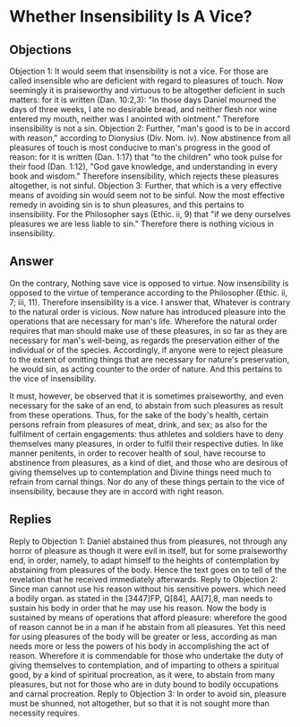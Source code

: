 # Whether Insensibility Is A Vice?
## Objections
Objection 1: It would seem that insensibility is not a vice. For those are called insensible who are deficient with regard to pleasures of touch. Now seemingly it is praiseworthy and virtuous to be altogether deficient in such matters: for it is written (Dan. 10:2,3): "In those days Daniel mourned the days of three weeks, I ate no desirable bread, and neither flesh nor wine entered my mouth, neither was I anointed with ointment." Therefore insensibility is not a sin.
Objection 2: Further, "man's good is to be in accord with reason," according to Dionysius (Div. Nom. iv). Now abstinence from all pleasures of touch is most conducive to man's progress in the good of reason: for it is written (Dan. 1:17) that "to the children" who took pulse for their food (Dan. 1:12), "God gave knowledge, and understanding in every book and wisdom." Therefore insensibility, which rejects these pleasures altogether, is not sinful.
Objection 3: Further, that which is a very effective means of avoiding sin would seem not to be sinful. Now the most effective remedy in avoiding sin is to shun pleasures, and this pertains to insensibility. For the Philosopher says (Ethic. ii, 9) that "if we deny ourselves pleasures we are less liable to sin." Therefore there is nothing vicious in insensibility.
## Answer
On the contrary, Nothing save vice is opposed to virtue. Now insensibility is opposed to the virtue of temperance according to the Philosopher (Ethic. ii, 7; iii, 11). Therefore insensibility is a vice.
I answer that, Whatever is contrary to the natural order is vicious. Now nature has introduced pleasure into the operations that are necessary for man's life. Wherefore the natural order requires that man should make use of these pleasures, in so far as they are necessary for man's well-being, as regards the preservation either of the individual or of the species. Accordingly, if anyone were to reject pleasure to the extent of omitting things that are necessary for nature's preservation, he would sin, as acting counter to the order of nature. And this pertains to the vice of insensibility.

It must, however, be observed that it is sometimes praiseworthy, and even necessary for the sake of an end, to abstain from such pleasures as result from these operations. Thus, for the sake of the body's health, certain persons refrain from pleasures of meat, drink, and sex; as also for the fulfilment of certain engagements: thus athletes and soldiers have to deny themselves many pleasures, in order to fulfil their respective duties. In like manner penitents, in order to recover health of soul, have recourse to abstinence from pleasures, as a kind of diet, and those who are desirous of giving themselves up to contemplation and Divine things need much to refrain from carnal things. Nor do any of these things pertain to the vice of insensibility, because they are in accord with right reason.
## Replies
Reply to Objection 1: Daniel abstained thus from pleasures, not through any horror of pleasure as though it were evil in itself, but for some praiseworthy end, in order, namely, to adapt himself to the heights of contemplation by abstaining from pleasures of the body. Hence the text goes on to tell of the revelation that he received immediately afterwards.
Reply to Objection 2: Since man cannot use his reason without his sensitive powers. which need a bodily organ. as stated in the [3447]FP, Q[84], AA[7],8, man needs to sustain his body in order that he may use his reason. Now the body is sustained by means of operations that afford pleasure: wherefore the good of reason cannot be in a man if he abstain from all pleasures. Yet this need for using pleasures of the body will be greater or less, according as man needs more or less the powers of his body in accomplishing the act of reason. Wherefore it is commendable for those who undertake the duty of giving themselves to contemplation, and of imparting to others a spiritual good, by a kind of spiritual procreation, as it were, to abstain from many pleasures, but not for those who are in duty bound to bodily occupations and carnal procreation.
Reply to Objection 3: In order to avoid sin, pleasure must be shunned, not altogether, but so that it is not sought more than necessity requires.